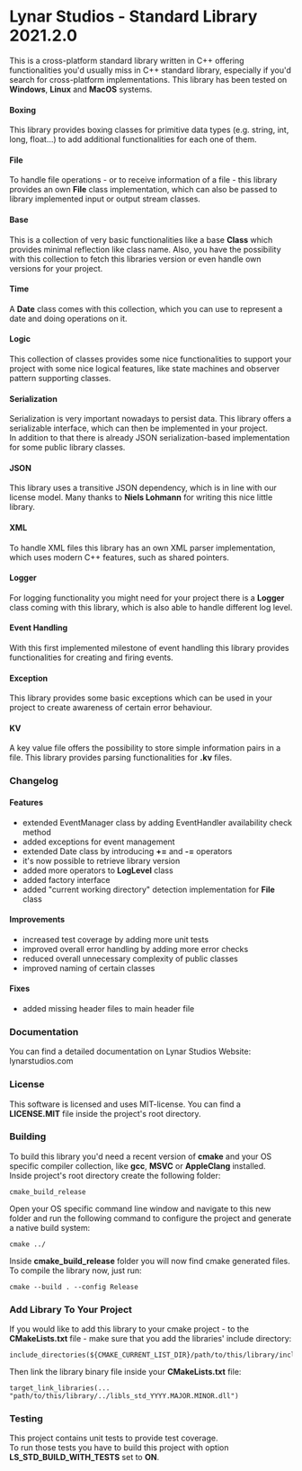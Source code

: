 # Lynar Studios - Standard Library 2021.2.0 #

This is a cross-platform standard library written in C++ offering functionalities you'd usually miss in C++ standard library, especially if you'd search for cross-platform implementations. This library has been tested on __Windows__, __Linux__ and __MacOS__ systems.
 
#### Boxing ####

This library provides boxing classes for primitive data types (e.g. string, int, long, float...) to add additional functionalities for each one of them.
 
#### File ####

To handle file operations - or to receive information of a file - this library provides an own __File__ class implementation, which can also be passed to library implemented input or output stream classes.

#### Base ####

This is a collection of very basic functionalities like a base __Class__ which provides minimal reflection like class name. Also, you have the possibility with this collection to fetch this libraries version or even handle own versions for your project.

#### Time ####

A __Date__ class comes with this collection, which you can use to represent a date and doing operations on it. 

#### Logic ####

This collection of classes provides some nice functionalities to support your project with some nice logical features, like state machines and observer pattern supporting classes.

#### Serialization ####

Serialization is very important nowadays to persist data. This library offers a serializable interface, which can then be implemented in your project.  
In addition to that there is already JSON serialization-based implementation for some public library classes.

#### JSON ####

This library uses a transitive JSON dependency, which is in line with our license model. Many thanks to __Niels Lohmann__ for writing this nice little library.

#### XML ####

To handle XML files this library has an own XML parser implementation, which uses modern C++ features, such as shared pointers.

#### Logger ####

For logging functionality you might need for your project there is a __Logger__ class coming with this library, which is also able to handle different log level.

#### Event Handling ####

With this first implemented milestone of event handling this library provides functionalities for creating and firing events.

#### Exception ####

This library provides some basic exceptions which can be used in your project to create awareness of certain error behaviour.

#### KV ####

A key value file offers the possibility to store simple information pairs in a file. This library provides parsing functionalities for __.kv__ files.

### Changelog ###

#### Features ####

- extended EventManager class by adding EventHandler availability check method
- added exceptions for event management
- extended Date class by introducing __+=__ and __-=__ operators
- it's now possible to retrieve library version
- added more operators to __LogLevel__ class
- added factory interface
- added "current working directory" detection implementation for __File__ class

#### Improvements ####

- increased test coverage by adding more unit tests
- improved overall error handling by adding more error checks
- reduced overall unnecessary complexity of public classes 
- improved naming of certain classes

#### Fixes ####

- added missing header files to main header file

### Documentation ###

You can find a detailed documentation on Lynar Studios Website: lynarstudios.com

### License ###

This software is licensed and uses MIT-license. You can find a __LICENSE.MIT__ file inside the project's root directory.

### Building ###

To build this library you'd need a recent version of __cmake__ and your OS specific compiler collection, like __gcc__, __MSVC__ or __AppleClang__ installed.  
Inside project's root directory create the following folder:

```
cmake_build_release
```

Open your OS specific command line window and navigate to this new folder and run the following command to configure the project and generate a native build system:  

```
cmake ../
```

Inside __cmake_build_release__ folder you will now find cmake generated files. To compile the library now, just run:   

```
cmake --build . --config Release
```

### Add Library To Your Project ###

If you would like to add this library to your cmake project - to the __CMakeLists.txt__ file - make sure that you add the libraries' include directory:

```
include_directories(${CMAKE_CURRENT_LIST_DIR}/path/to/this/library/include)
```

Then link the library binary file inside your __CMakeLists.txt__ file:

```
target_link_libraries(... "path/to/this/library/../libls_std_YYYY.MAJOR.MINOR.dll")
```

### Testing ###

This project contains unit tests to provide test coverage.  
To run those tests you have to build this project with option __LS_STD_BUILD_WITH_TESTS__ set to __ON__.
